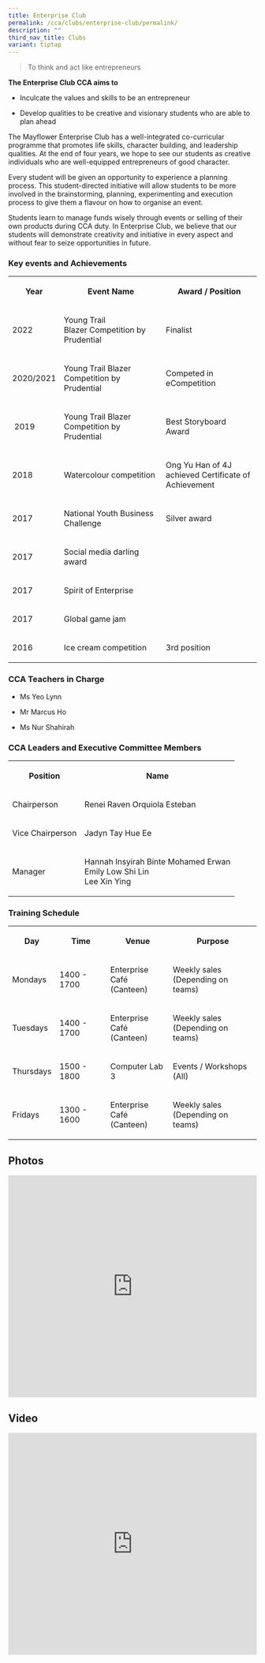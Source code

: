 ```yaml
---
title: Enterprise Club
permalink: /cca/clubs/enterprise-club/permalink/
description: ""
third_nav_title: Clubs
variant: tiptap
---
```

<blockquote><p>To think and act like entrepreneurs</p></blockquote><p><strong>The Enterprise Club CCA aims to</strong></p><ul data-tight="true" class="tight"><li><p>Inculcate the values and skills to be an entrepreneur</p></li><li><p>Develop qualities to be creative and visionary students who are able to plan ahead</p></li></ul><p>The Mayflower Enterprise Club has a well-integrated co-curricular programme that promotes life skills, character building, and leadership qualities. At the end of four years, we hope to see our students as creative individuals who are well-equipped entrepreneurs of good character.</p><p>Every student will be given an opportunity to experience a planning process. This student-directed initiative will allow students to be more involved in the brainstorming, planning, experimenting and execution process to give them a flavour on how to organise an event.</p><p>Students learn to manage funds wisely through events or selling of their own products during CCA duty. In Enterprise Club, we believe that our students will demonstrate creativity and initiative in every aspect and without fear to seize opportunities in future.</p><h3>Key events and Achievements</h3><table><tbody><tr><th rowspan="1" colspan="1"><p>Year</p></th><th rowspan="1" colspan="1"><p>Event Name</p></th><th rowspan="1" colspan="1"><p>Award / Position</p></th></tr><tr><td rowspan="1" colspan="1"><p>2022</p></td><td rowspan="1" colspan="1"><p>Young Trail Blazer&nbsp;Competition by Prudential</p></td><td rowspan="1" colspan="1"><p>Finalist&nbsp;</p></td></tr><tr><td rowspan="1" colspan="1"><p>2020/2021</p></td><td rowspan="1" colspan="1"><p>Young Trail Blazer Competition by Prudential</p></td><td rowspan="1" colspan="1"><p>Competed in eCompetition</p></td></tr><tr><td rowspan="1" colspan="1"><p>&nbsp;2019</p></td><td rowspan="1" colspan="1"><p>Young Trail Blazer Competition by Prudential&nbsp;</p></td><td rowspan="1" colspan="1"><p>Best Storyboard Award&nbsp;</p></td></tr><tr><td rowspan="1" colspan="1"><p>2018</p></td><td rowspan="1" colspan="1"><p>Watercolour competition</p></td><td rowspan="1" colspan="1"><p>Ong Yu Han of 4J achieved Certificate of Achievement</p></td></tr><tr><td rowspan="1" colspan="1"><p>2017</p></td><td rowspan="1" colspan="1"><p>National Youth Business Challenge</p></td><td rowspan="1" colspan="1"><p>Silver award</p></td></tr><tr><td rowspan="1" colspan="1"><p>2017</p></td><td rowspan="1" colspan="1"><p>Social media darling award</p></td><td rowspan="1" colspan="1"><p></p></td></tr><tr><td rowspan="1" colspan="1"><p>2017</p></td><td rowspan="1" colspan="1"><p>Spirit of Enterprise</p></td><td rowspan="1" colspan="1"><p>&nbsp;</p></td></tr><tr><td rowspan="1" colspan="1"><p>2017</p></td><td rowspan="1" colspan="1"><p>Global game jam</p></td><td rowspan="1" colspan="1"><p>&nbsp;</p></td></tr><tr><td rowspan="1" colspan="1"><p>2016</p></td><td rowspan="1" colspan="1"><p>Ice cream competition</p></td><td rowspan="1" colspan="1"><p>3rd&nbsp;position</p></td></tr></tbody></table><h3>CCA Teachers in Charge</h3><ul data-tight="true" class="tight"><li><p>Ms Yeo Lynn</p></li><li><p>Mr Marcus Ho</p></li><li><p>Ms Nur Shahirah</p></li></ul><h3>CCA Leaders and Executive Committee Members</h3><table><tbody><tr><th rowspan="1" colspan="1"><p>Position</p></th><th rowspan="1" colspan="1"><p>Name</p></th></tr><tr><td rowspan="1" colspan="1"><p>Chairperson</p></td><td rowspan="1" colspan="1"><p>Renei Raven Orquiola Esteban</p></td></tr><tr><td rowspan="1" colspan="1"><p>Vice Chairperson</p></td><td rowspan="1" colspan="1"><p>Jadyn Tay Hue Ee</p></td></tr><tr><td rowspan="1" colspan="1"><p>Manager</p></td><td rowspan="1" colspan="1"><p>Hannah Insyirah Binte Mohamed Erwan <br>Emily Low Shi Lin <br>Lee Xin Ying</p></td></tr></tbody></table><h3>Training Schedule</h3><table><tbody><tr><th rowspan="1" colspan="1"><p>Day</p></th><th rowspan="1" colspan="1"><p>Time</p></th><th rowspan="1" colspan="1"><p>Venue</p></th><th rowspan="1" colspan="1"><p>Purpose</p></th></tr><tr><td rowspan="1" colspan="1"><p>Mondays</p></td><td rowspan="1" colspan="1"><p>1400 - 1700</p></td><td rowspan="1" colspan="1"><p>Enterprise Café<br>(Canteen)</p></td><td rowspan="1" colspan="1"><p>Weekly sales<br>(Depending on teams)</p></td></tr><tr><td rowspan="1" colspan="1"><p>Tuesdays</p></td><td rowspan="1" colspan="1"><p>1400 - 1700</p></td><td rowspan="1" colspan="1"><p>Enterprise Café<br>(Canteen)</p></td><td rowspan="1" colspan="1"><p>Weekly sales<br>(Depending on teams)</p></td></tr><tr><td rowspan="1" colspan="1"><p>Thursdays</p></td><td rowspan="1" colspan="1"><p>1500 - 1800</p></td><td rowspan="1" colspan="1"><p>Computer Lab 3</p></td><td rowspan="1" colspan="1"><p>Events / Workshops (All)</p></td></tr><tr><td rowspan="1" colspan="1"><p>Fridays</p></td><td rowspan="1" colspan="1"><p>1300 - 1600</p></td><td rowspan="1" colspan="1"><p>Enterprise Café<br>(Canteen)</p></td><td rowspan="1" colspan="1"><p>Weekly sales<br>(Depending on teams)</p></td></tr></tbody></table><h2>Photos</h2><div class="iframe-wrapper"><iframe height="450" width="100%" allowfullscreen="true" frameborder="0" src="https://docs.google.com/presentation/d/e/2PACX-1vR9lDsXnkG7eP_eoYi69BamPgNTg2GQ_ZMxcdoYDlbikHlSfyTiXTg_3pqtDoGqiDL2nQ-QbzV9qOsO/embed?start=true&amp;loop=true&amp;delayms=3000"></iframe></div><h2>Video</h2><div class="iframe-wrapper"><iframe height="450" width="100%" allowfullscreen="true" frameborder="0" src="https://www.youtube.com/embed/HtMZBYV2DeM?si=qnHIwpBpB_ml9Nat"></iframe></div><p></p>